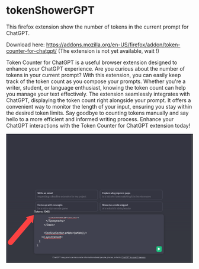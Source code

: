 # tokenShowerGPT
This firefox extension show the number of tokens in the current prompt for ChatGPT.

Download here: https://addons.mozilla.org/en-US/firefox/addon/token-counter-for-chatgpt/ (The extension is not yet available, wait !)

Token Counter for ChatGPT is a useful browser extension designed to enhance your ChatGPT experience. Are you curious about the number of tokens in your current prompt? With this extension, you can easily keep track of the token count as you compose your prompts. Whether you're a writer, student, or language enthusiast, knowing the token count can help you manage your text effectively. The extension seamlessly integrates with ChatGPT, displaying the token count right alongside your prompt. It offers a convenient way to monitor the length of your input, ensuring you stay within the desired token limits. Say goodbye to counting tokens manually and say hello to a more efficient and informed writing process. Enhance your ChatGPT interactions with the Token Counter for ChatGPT extension today!

![Token Counter for ChatGPT](icons/background.png)
